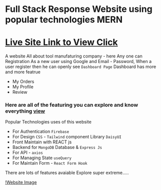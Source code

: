 # Full Stack Response Website using popular technologies MERN
# [Live Site Link to View Click](https://tools-manufacture.web.app/)

A website All about tool manufaturing company - here Any one can Registration As a new user using
Google and Email - Password, When a user register then he can openly see `Dashboard Page`
Dashboard has more and more featrue 
- My Orders 
- My Profile 
- Review 

### Here are all of the featuring you can explore and know everything [view](https://tools-manufacture.web.app/)

Popular Technologies uses of this website 
- For Authentication `Firebase`
- For Design `CSS` - `Tailwind` component Library `DaisyUI` 
- Front Maintain with REACT js 
- Backend for `MongoDB` Database & `Express Js` 
- For API - `axios`
- For Managing State `useQuery` 
- For Maintain Form - `React Form Hook`

There are lots of features avaiable Explore super extreme..... 


[!Website Image](https://i.ibb.co/HdHghTw/all-devices-white.png)